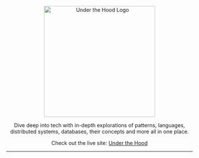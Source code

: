 <p align="center">
  <a href="https://luci-mg.github.io/Under-the-Hood/">
    <img src="https://luci-mg.github.io/Under-the-Hood/assets/logo.png" width="300" alt="Under the Hood Logo">
  </a>
</p>


<p align="center">
  Dive deep into tech with in-depth explorations of patterns, languages, distributed systems, databases, their concepts and more all in one place.
</p>


<p align="center">
Check out the live site:  <a href="https://luci-mg.github.io/Under-the-Hood/">Under the Hood</a>
</p>

---

